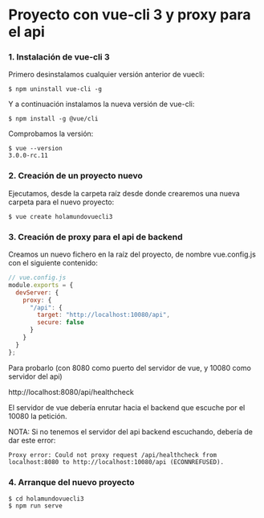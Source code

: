 # Proyecto con vue-cli 3 y proxy para el api

### 1. Instalación de vue-cli 3

Primero desinstalamos cualquier versión anterior de vuecli:

```shell
$ npm uninstall vue-cli -g
```

Y a continuación instalamos la nueva versión de vue-cli:

```shell
$ npm install -g @vue/cli
```

Comprobamos la versión:

```shell
$ vue --version
3.0.0-rc.11
```

### 2. Creación de un proyecto nuevo

Ejecutamos, desde la carpeta raíz desde donde crearemos una nueva carpeta para el nuevo proyecto:

```shell
$ vue create holamundovuecli3
```

### 3. Creación de proxy para el api de backend

Creamos un nuevo fichero en la raíz del proyecto, de nombre vue.config.js con el siguiente contenido:

```javascript
// vue.config.js
module.exports = {
  devServer: {
    proxy: {
      "/api": {
        target: "http://localhost:10080/api",
        secure: false
      }
    }
  }
};
```

Para probarlo (con 8080 como puerto del servidor de vue, y 10080 como servidor del api)

http://localhost:8080/api/healthcheck

El servidor de vue debería enrutar hacia el backend que escuche por el 10080 la petición.

NOTA: Si no tenemos el servidor del api backend escuchando, debería de dar este error:

```
Proxy error: Could not proxy request /api/healthcheck from localhost:8080 to http://localhost:10080/api (ECONNREFUSED).
```

### 4. Arranque del nuevo proyecto

```shell
$ cd holamundovuecli3
$ npm run serve
```

